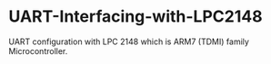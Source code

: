 # UART-Interfacing-with-LPC2148
UART configuration with LPC 2148 which is ARM7 (TDMI) family Microcontroller.

